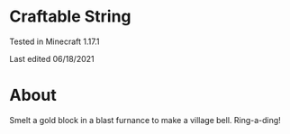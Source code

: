 # Craftable String

Tested in Minecraft 1.17.1

Last edited 06/18/2021

# About

Smelt a gold block in a blast furnance to make a village bell.  Ring-a-ding!
